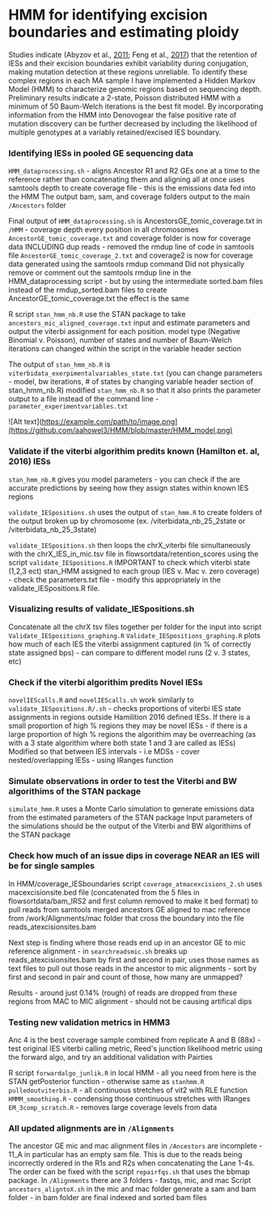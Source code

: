 # HMM for identifying excision boundaries and estimating ploidy

Studies indicate (Abyzov et al., [2011](https://www.ncbi.nlm.nih.gov/pmc/articles/PMC3106330/); Feng et al., [2017](https://academic.oup.com/nar/article/45/16/9481/4037355)) that the retention of IESs and their excision boundaries exhibit variability during conjugation, making mutation detection at these regions unreliable. To identify these complex regions in each MA sample I have implemented a Hidden Markov Model (HMM) to characterize genomic regions based on sequencing depth. Preliminary results indicate a 2-state, Poisson distributed HMM with a minimum of 50 Baum-Welch iterations is the best fit model. By incorporating information from the HMM into Denovogear the false positive rate of mutation discovery can be further decreased by including the likelihood of multiple genotypes at a variably retained/excised IES boundary.

### Identifying IESs in pooled GE sequencing data 
`HMM_dataprocessing.sh` - aligns Ancestor R1 and R2 GEs one at a time to the reference rather than concatenating them and aligning all at once
uses samtools depth to create coverage file - this is the emissions data fed into the HMM
The output bam, sam, and coverage folders output to the main `/Ancestors` folder 

Final output of `HMM_dataprocessing.sh` is AncestorsGE_tomic_coverage.txt in `/HMM` - coverage depth every position in all chromosomes 
`AncestorGE_tomic_coverage.txt` and coverage folder is now for coverage data INCLUDING dup reads - removed the rmdup line of code in samtools file
`AncestorGE_tomic_coverage_2.txt` and coverage2 is now for coverage data generated using the samtools rmdup command 
Did not physically remove or comment out the samtools rmdup line in the HMM_dataprocessing script - but by using the intermediate sorted.bam files instead of the rmdup_sorted.bam files to create AncestorGE_tomic_coverage.txt the effect is the same 

R script `stan_hmm_nb.R` use the STAN package to take `ancestors_mic_aligned_coverage.txt` input and estimate parameters and output the viterbi assignment for each position. 
model type (Negative Binomial v. Poisson), number of states and number of Baum-Welch iterations can changed within the script in the variable header section 

The output of `stan_hmm_nb.R` is `viterbidata_exerpimentalvariables_state.txt` (you can change parameters - model, bw iterations, # of states by changing variable header section of stan_hmm_nb.R) 
modified `stan_hmm_nb.R` so that it also prints the parameter output to a file instead of the command line - `parameter_experimentvariables.txt`

![Alt text](https://example.com/path/to/image.png](https://github.com/aahowel3/HMM/blob/master/HMM_model.png)

### Validate if the viterbi algorithim predits known (Hamilton et. al, 2016) IESs 
`stan_hmm_nb.R` gives you model parameters - you can check if the are accurate predictions by seeing how they assign states within known IES regions 

`validate_IESpositions.sh` uses the output of `stan_hmm.R` to create folders of the output broken up by chromosome (ex. /viterbidata_nb_25_2state or /viterbidata_nb_25_3state)

`validate_IESpositions.sh` then loops the chrX_viterbi file simultaneously with the chrX_IES_in_mic.tsv file in flowsortdata/retention_scores using the script `validate_IESpositions.R` 
IMPORTANT to check which viterbi state (1,2,3 ect) stan_HMM assigned to each group (IES v. Mac v. zero coverage) - check the parameters.txt file - modify this appropriately in the validate_IESpositions.R file. 

### Visualizing results of validate_IESpositions.sh 
Concatenate all the chrX tsv files together per folder for the input into script `Validate_IESpositions_graphing.R`
`Validate_IESpositions_graphing.R` plots how much of each IES the viterbi assignment captured (in % of correctly state assigned bps) - can compare to different model runs (2 v. 3 states, etc) 

### Check if the viterbi algorithim predits Novel IESs 
`novelIEScalls.R` and `novelIEScalls.sh` work similarly to `validate_IESpositions.R/.sh` - checks proportions of viterbi IES state assignments in regions outside Hamilition 2016 defined IESs. 
If there is a small proportion of high % regions they may be novel IESs - if there is a large proportion of high % regions the algorithim may be overreaching (as with a 3 state algorithim where both state 1 and 3 are called as IESs) 
Modified so that between IES intervals - i.e MDSs - cover nested/overlapping IESs - using IRanges function 

### Simulate observations in order to test the Viterbi and BW algorithims of the STAN package
`simulate_hmm.R` uses a Monte Carlo simulation to generate emissions data from the estimated parameters of the STAN package 
Input parameters of the simulations should be the output of the Viterbi and BW algorithims of the STAN package

### Check how much of an issue dips in coverage NEAR an IES will be for single samples
In HMM/coverage_IESboundaries script `coverage_atmacexcisions_2.sh` uses macexcisionsite.bed file (concatenated from the 5 files in flowsortdata/bam_IRS2 and first column removed to make it bed format) to pull reads from samtools merged ancestors GE aligned to mac reference from /work/Alignments/mac folder that cross the boundary into the file reads_atexcisionsites.bam 

Next step is finding where those reads end up in an ancestor GE to mic reference alignment - in `searchreadsmic.sh` breaks up reads_atexcisionsites.bam by first and second in pair, uses those names as text files to pull out those reads in the ancestor to mic alignments - sort by first and second in pair and count of those, how many are unmapped?

Results - around just 0.14% (rough) of reads are dropped from these regions from MAC to MIC alignment - should not be causing artifical dips 

### Testing new validation metrics in HMM3
Anc 4 is the best coverage sample combined from replicate A and B (88x) - test original IES viterbi calling metric, Reed's junction likelihood metric using the forward algo, and try an additional validation with Pairties 

R script `forwardalgo_junlik.R` in local HMM - all you need from here is the STAN getPosterior function - otherwise same as `stanhmm.R`
`pulledoutviterbis.R` - all continuous stretches of vit2 with RLE function 
`HMMM_smoothing.R` - condensing those continuous stretches with IRanges
`EM_3comp_scratch.R` - removes large coverage levels from data 

### All updated alignments are in `/Alignments` 
The ancestor GE mic and mac alignment files in `/Ancestors` are incomplete - 11_A in particular has an empty sam file. This is due to the reads being incorrectly ordered in the R1s and R2s when concatenating the Lane 1-4s. The order can be fixed with the script `repairfqs.sh` that uses the bbmap package.
In `/Alignments` there are 3 folders - fastqs, mic, and mac 
Script `ancestors_aligntoX.sh` in the mic and mac folder generate a sam and bam folder - in bam folder are final indexed and sorted bam files 
